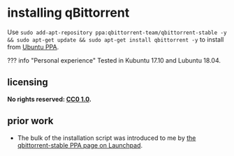 # installing qBittorrent
Use `sudo add-apt-repository ppa:qbittorrent-team/qbittorrent-stable -y && sudo apt-get update && sudo apt-get install qbittorrent -y` to install from [Ubuntu PPA](https://en.wikipedia.org/wiki/Ubuntu_(operating_system)#Package_Archives).

??? info "Personal experience"
    Tested in Kubuntu 17.10 and Lubuntu 18.04.

## licensing
**No rights reserved: [CC0 1.0](https://creativecommons.org/publicdomain/zero/1.0/).**

## prior work
- The bulk of the installation script was introduced to me by [the qbittorrent-stable PPA page on Launchpad](https://launchpad.net/~qbittorrent-team/+archive/ubuntu/qbittorrent-stable).
